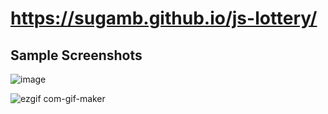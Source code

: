 # https://sugamb.github.io/js-lottery/

## Sample Screenshots
![image](https://user-images.githubusercontent.com/85941980/166163582-b9f9f87c-f2d2-49bd-9aa0-3b87aa29f9c4.png)



![ezgif com-gif-maker](https://user-images.githubusercontent.com/85941980/166164006-5818f951-25f2-47fd-ae18-4e0ac5ddf200.gif)
